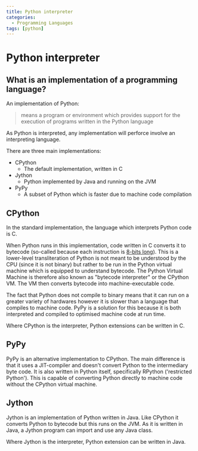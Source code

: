 ```yaml
---
title: Python interpreter
categories:
  - Programming Languages
tags: [python]
---
```


# Python interpreter

## What is an implementation of a programming language?

An implementation of Python:

> means a program or environment which provides support for the execution of programs written in the Python language

As Python is interpreted, any implementation will perforce involve an interpreting language.

There are three main implementations:

- CPython
  - The default implementation, written in C
- Jython
  - Python implemented by Java and running on the JVM
- PyPy
  - A subset of Python which is faster due to machine code compilation

## CPython

In the standard implementation, the language which interprets Python code is C.

When Python runs in this implementation, code written in C converts it to bytecode (so-called because each instruction is [8-bits long](/Hardware/Binary/Binary_units_of_measurement.md)). This is a lower-level transliteration of Python is not meant to be understood by the CPU (since it is not binary) but rather to be run in the Python virtual machine which is equipped to understand bytecode. The Python Virtual Machine is therefore also known as "bytecode interpreter" or the CPython VM. The VM then converts bytecode into machine-executable code.

The fact that Python does not compile to binary means that it can run on a greater variety of hardwares however it is slower than a language that compiles to machine code. PyPy is a solution for this because it is both interpreted and compiled to optimised machine code at run time.

Where CPython is the interpreter, Python extensions can be written in C.

## PyPy

PyPy is an alternative implementation to CPython. The main difference is that it uses a JIT-compiler and doesn't convert Python to the intermediary byte code. It is also written in Python itself, specifically RPython ('restricted Python'). This is capable of converting Python directly to machine code without the CPython virtual machine.

## Jython

Jython is an implementation of Python written in Java. Like CPython it converts Python to bytecode but this runs on the JVM. As it is written in Java, a Jython program can import and use any Java class.

Where Jython is the interpreter, Python extension can be written in Java.
